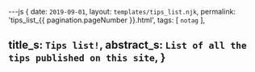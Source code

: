 ---js
{
  date:      `2019-09-01`,
  layout:    `templates/tips_list.njk`,
  permalink: 'tips_list_{{ pagination.pageNumber }}.html',
  tags:      [ `notag` ],

  title_s:    `Tips list!`,
  abstract_s: `List of all the tips published on this site`,
}
---
